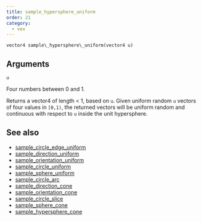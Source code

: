```yaml
---
title: sample_hypersphere_uniform
order: 21
category:
  - vex
---
```


`vector4 sample\_hypersphere\_uniform(vector4 u)`

## Arguments

`u`

Four numbers between 0 and 1.

Returns a vector4 of length < 1, based on `u`.
Given uniform random `u` vectors of four values in `[0,1)`, the returned vectors will be
uniform random and continuous with respect to `u` inside the unit hypersphere.



## See also

- [sample_circle_edge_uniform](sample_circle_edge_uniform.html)
- [sample_direction_uniform](sample_direction_uniform.html)
- [sample_orientation_uniform](sample_orientation_uniform.html)
- [sample_circle_uniform](sample_circle_uniform.html)
- [sample_sphere_uniform](sample_sphere_uniform.html)
- [sample_circle_arc](sample_circle_arc.html)
- [sample_direction_cone](sample_direction_cone.html)
- [sample_orientation_cone](sample_orientation_cone.html)
- [sample_circle_slice](sample_circle_slice.html)
- [sample_sphere_cone](sample_sphere_cone.html)
- [sample_hypersphere_cone](sample_hypersphere_cone.html)
